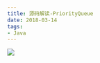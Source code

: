 ```yaml
---
title: 源码解读-PriorityQueue
date: 2018-03-14
tags:
- Java
---
```




[![](https://static.segmentfault.com/v-5b1df2a7/global/img/creativecommons-cc.svg)](https://creativecommons.org/licenses/by-nc-nd/4.0/)